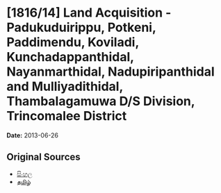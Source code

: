 # [1816/14] Land Acquisition - Padukuduirippu, Potkeni, Paddimendu, Koviladi, Kunchadappanthidal, Nayanmarthidal, Nadupiripanthidal and Mulliyadithidal, Thambalagamuwa D/S Division, Trincomalee District

**Date:** 2013-06-26

## Original Sources

- [සිංහල](https://documents.gov.lk/view/extra-gazettes/2013/6/1816-14_S.pdf)
- [தமிழ்](https://documents.gov.lk/view/extra-gazettes/2013/6/1816-14_T.pdf)

